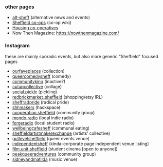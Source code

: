 ### other pages

- [alt-sheff](https://www.alt-sheff.org/) (alternative news and events)
- [Sheffield co-ops](https://sheffield.coop/wiki/Main_Page) (co-op wiki)
- [Housing
  co-operatives](https://diggersanddreamers.org.uk/communities/the-north)
- Now Then Magazine: <https://nowthenmagazine.com/>

### Instagram

these are mainly sporadic events, but also more generic "Sheffield" focused pages

- [ourfaveplaces](https://www.instagram.com/ourfaveplaces/) (collection)
- [queercomedysheff](https://www.instagram.com/queercomedysheff/) (comedy)
- [communitykino](https://www.instagram.com/communitykino/) (inactive?)
- [cutupcollective](https://www.instagram.com/cutupcollective/) (collage)
- [social.pickle](https://www.instagram.com/social.pickle/) (pickling)
- [redbrickmarket_sheffield](https://www.instagram.com/redbrickmarket_sheffield/) (shopping/etsy
  IRL)
- [sheffradpride](https://www.instagram.com/sheffradpride) (radical pride)
- [shhmakers](https://www.instagram.com/shhmakers) (hackspace)
- [cooperation.sheffield](https://www.instagram.com/cooperation.sheffield) (community group)
- [mondo.radio](https://www.instagram.com/mondo.radio) (local indie radio)
- [forgeradio](https://www.instagram.com/forgeradio) (local student radio)
- [wellbeingcafesheff](https://www.instagram.com/wellbeingcafesheff) (communal eating)
- [sheffieldartistmakerexchange](https://www.instagram.com/sheffieldartistmakerexchange) (artists' collective)
- [gutlevelsheffield](https://www.instagram.com/gutlevelsheffield) (queer events venue)
- [independentsheff](https://www.instagram.com/independentsheff) (kinda-corporate page independent venue listing)
- [film.unit.sheffield](https://www.instagram.com/film.unit.sheffield) (student cinema [open to anyone])
- [peakqueeradventures](https://www.instagram.com/peakqueeradventures) (community group)
- [sidneyandmatilda](https://www.instagram.com/sidneyandmatilda) (music venue)
